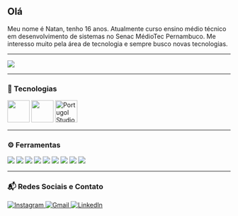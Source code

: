 ## Olá

Meu nome é Natan, tenho 16 anos. Atualmente curso ensino médio técnico em desenvolvimento de sistemas no Senac MédioTec Pernambuco. Me interesso muito pela área de tecnologia e sempre busco novas tecnologias.

---

![](https://github-readme-stats.vercel.app/api/top-langs/?username=natsnatsnats&theme=shadow_blue&hide_border=false&include_all_commits=false&count_private=false&layout=compact)

---

### 💼 Tecnologias

<p>
  <img src="https://cdn.jsdelivr.net/gh/devicons/devicon/icons/c/c-original.svg" height="50" />
  <img src="https://cdn.jsdelivr.net/gh/devicons/devicon/icons/javascript/javascript-original.svg" height="50" />
  <img src="https://univali-lite.github.io/Portugol-Studio/assets/img/logo.png" height="50" alt="Portugol Studio" title="Portugol Studio" />
</p>

---

### ⚙ Ferramentas

<p>
  <img src="https://img.shields.io/badge/SQL-4479A1?style=flat&logo=postgresql&logoColor=white" />
  <img src="https://img.shields.io/badge/Windows-0078D6?style=flat&logo=windows&logoColor=white" />
  <img src="https://img.shields.io/badge/Figma-F24E1E?style=flat&logo=figma&logoColor=white" />
  <img src="https://img.shields.io/badge/GitHub-181717?style=flat&logo=github&logoColor=white" />
  <img src="https://img.shields.io/badge/Notion-000000?style=flat&logo=notion&logoColor=white" />
  <img src="https://img.shields.io/badge/Canva-00C4CC?style=flat&logo=canva&logoColor=white" />
  <img src="https://img.shields.io/badge/Photoshop-31A8FF?style=flat&logo=adobe-photoshop&logoColor=white" />
  <img src="https://img.shields.io/badge/Trello-0052CC?style=flat&logo=trello&logoColor=white" />
  <img src="https://img.shields.io/badge/OneNote-7719AA?style=flat&logo=onenote&logoColor=white" />
</p>

---

### 📬 Redes Sociais e Contato

<p>
  <a href="https://www.instagram.com/seuusuario" target="_blank">
    <img src="https://img.shields.io/badge/INSTAGRAM-pink?style=for-the-badge&logo=instagram&logoColor=white" alt="Instagram" />
  </a>
  <a href="mailto:seuemail@gmail.com" target="_blank">
    <img src="https://img.shields.io/badge/GMAIL-black?style=for-the-badge&logo=gmail&logoColor=white" alt="Gmail" />
  </a>
  <a href="https://www.linkedin.com/in/seuusuario" target="_blank">
    <img src="https://img.shields.io/badge/LINKEDIN-blue?style=for-the-badge&logo=linkedin&logoColor=white" alt="LinkedIn" />
  </a>
</p>
